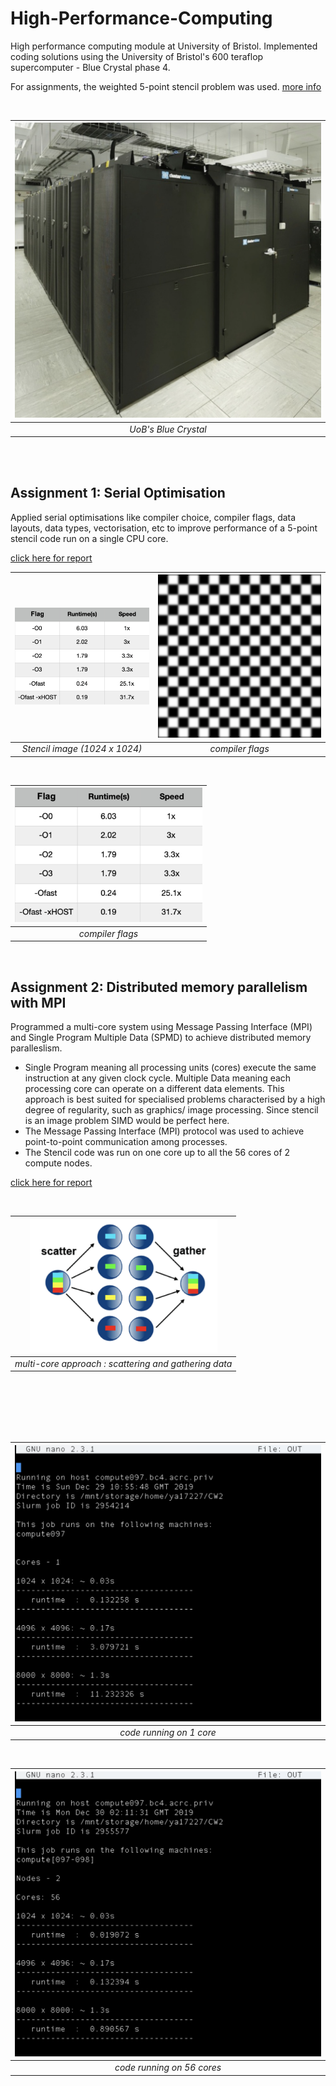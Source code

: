# High-Performance-Computing
High performance computing module at University of Bristol. Implemented coding solutions using the University of Bristol's 600 teraflop supercomputer - Blue Crystal phase 4.

For assignments, the weighted 5-point stencil problem was used. [more info](https://github.com/ya17227/High-Performance-Computing/blob/main/src/README.md)

<br/>

| <img src="https://github.com/ya17227/High-Performance-Computing/blob/main/images/blueCrystal.png" width=500> |
| :-: |
| *UoB's Blue Crystal* |

<br/>
<br/>

## Assignment 1: Serial Optimisation
Applied serial optimisations like compiler choice, compiler flags, data layouts, data types, vectorisation, etc to improve performance of a 5-point stencil code run on a single CPU core.

[click here for report](https://github.com/ya17227/High-Performance-Computing/blob/main/Serial%20Optimisation/report.pdf)

<img src="https://github.com/ya17227/High-Performance-Computing/blob/main/images/compilerFlag.png"> | <img src="https://github.com/ya17227/High-Performance-Computing/blob/main/images/stencil.png" > |
:-------------------------:|:-------------------------: 
 *Stencil image (1024 x 1024)* | *compiler flags*

<br/>

| <img src="https://github.com/ya17227/High-Performance-Computing/blob/main/images/compilerFlag.png" width=300> |
| :-: |
| *compiler flags* |

<br/>

## Assignment 2: Distributed memory parallelism with MPI
Programmed a multi-core system using Message Passing Interface (MPI) and Single Program Multiple Data (SPMD) to achieve distributed memory paralleslism. 

- Single Program meaning all processing units (cores) execute the same instruction at any given clock cycle. Multiple Data meaning each processing core can operate on a different data elements.
This approach is best suited for specialised problems characterised by a high degree of regularity, such as graphics/ image processing. Since stencil is an image problem SIMD would be perfect here.
- The Message Passing Interface (MPI) protocol was used to achieve point-to-point communication among processes.
- The Stencil code was run on one core up to all the 56 cores of 2 compute nodes.

[click here for report](https://github.com/ya17227/High-Performance-Computing/blob/main/MPI/report.pdf)

<br/>

| <img src="https://github.com/ya17227/High-Performance-Computing/blob/main/images/scatter.png" width=300> |
| :-: |
| *multi-core approach : scattering and gathering data* |


<br/><br/><br/><br/><br/>



| <img src="https://github.com/ya17227/High-Performance-Computing/blob/main/images/1core.png" width=600> |
| :-: |
| *code running on 1 core* |

<br/>

| <img src="https://github.com/ya17227/High-Performance-Computing/blob/main/images/56core.png" width=600> |
| :-: |
| *code running on 56 cores* |
